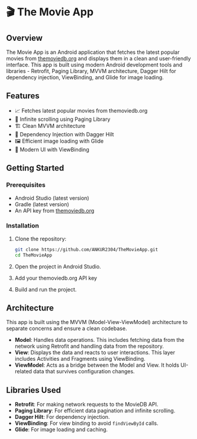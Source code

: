 # 🎬 The Movie App

## Overview

The Movie App is an Android application that fetches the latest popular movies from [themoviedb.org](https://www.themoviedb.org/) and displays them in a clean and user-friendly interface. This app is built using modern Android development tools and libraries - Retrofit, Paging Library, MVVM architecture, Dagger Hilt for dependency injection, ViewBinding, and Glide for image loading.

## Features

- 📈 Fetches latest popular movies from themoviedb.org
- 📜 Infinite scrolling using Paging Library
- 🏗️ Clean MVVM architecture
- 💉 Dependency Injection with Dagger Hilt
- 🖼️ Efficient image loading with Glide
- 📲 Modern UI with ViewBinding

## Getting Started

### Prerequisites

- Android Studio (latest version)
- Gradle (latest version)
- An API key from [themoviedb.org](https://www.themoviedb.org/documentation/api)

### Installation

1. Clone the repository:

    ```bash
    git clone https://github.com/ANKUR2304/TheMovieApp.git
    cd TheMovieApp
    ```

2. Open the project in Android Studio.

3. Add your themoviedb.org API key 

4. Build and run the project.

## Architecture

This app is built using the MVVM (Model-View-ViewModel) architecture to separate concerns and ensure a clean codebase.

- **Model**: Handles data operations. This includes fetching data from the network using Retrofit and handling data from the repository.
- **View**: Displays the data and reacts to user interactions. This layer includes Activities and Fragments using ViewBinding.
- **ViewModel**: Acts as a bridge between the Model and View. It holds UI-related data that survives configuration changes.

## Libraries Used

- **Retrofit**: For making network requests to the MovieDB API.
- **Paging Library**: For efficient data pagination and infinite scrolling.
- **Dagger Hilt**: For dependency injection.
- **ViewBinding**: For view binding to avoid `findViewById` calls.
- **Glide**: For image loading and caching.
